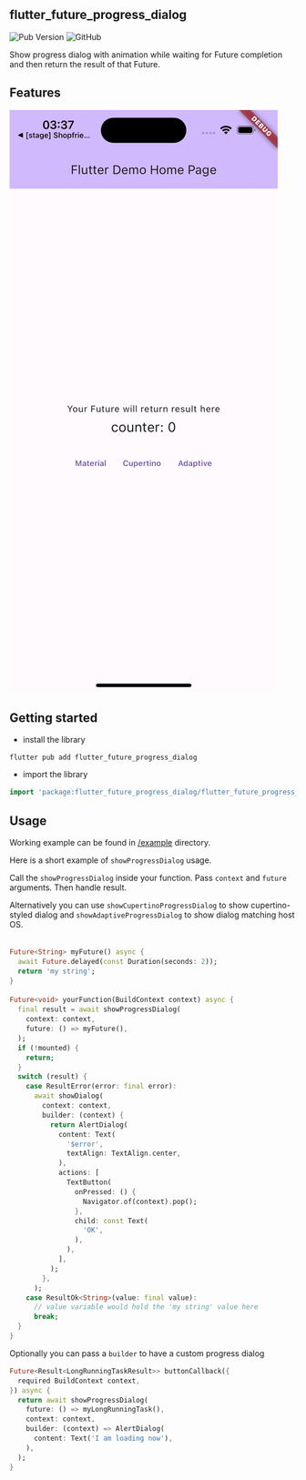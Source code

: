 ## flutter_future_progress_dialog
![Pub Version](https://img.shields.io/pub/v/flutter_future_progress_dialog)
![GitHub](https://img.shields.io/github/license/nerdy-pro/flutter-progress-dialog)

Show progress dialog with animation while waiting for Future completion and then return the result of that Future.

## Features

![Iphone 15](https://github.com/nerdy-pro/flutter-progress-dialog/blob/develop/img/flutter_progress_dialog.gif)

## Getting started

- install the library

```shell
flutter pub add flutter_future_progress_dialog
```

- import the library

```dart
import 'package:flutter_future_progress_dialog/flutter_future_progress_dialog.dart';
```


## Usage

Working example can be found in [/example](https://github.com/nerdy-pro/flutter-progress-dialog/tree/develop/example) directory.

Here is a short example of `showProgressDialog` usage.

Call the `showProgressDialog` inside your function. Pass `context` and `future` arguments. Then handle
result.

Alternatively you can use `showCupertinoProgressDialog` to show cupertino-styled dialog and `showAdaptiveProgressDialog` to show dialog matching host OS.

```dart

Future<String> myFuture() async {
  await Future.delayed(const Duration(seconds: 2));
  return 'my string';
}

Future<void> yourFunction(BuildContext context) async {
  final result = await showProgressDialog(
    context: context,
    future: () => myFuture(),
  );
  if (!mounted) {
    return;
  }
  switch (result) {
    case ResultError(error: final error):
      await showDialog(
        context: context,
        builder: (context) {
          return AlertDialog(
            content: Text(
              '$error',
              textAlign: TextAlign.center,
            ),
            actions: [
              TextButton(
                onPressed: () {
                  Navigator.of(context).pop();
                },
                child: const Text(
                  'OK',
                ),
              ),
            ],
          );
        },
      );
    case ResultOk<String>(value: final value):
      // value variable would hold the 'my string' value here 
      break;
  } 
}
```

Optionally you can pass a `builder` to have a custom progress dialog

```dart
Future<Result<LongRunningTaskResult>> buttonCallback({
  required BuildContext context,
}) async {
  return await showProgressDialog(
    future: () => myLongRunningTask(),
    context: context,
    builder: (context) => AlertDialog(
      content: Text('I am loading now'),
    ),
  );
}
```